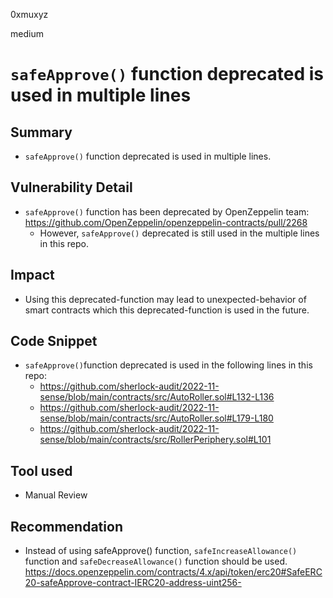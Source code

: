 0xmuxyz

medium

# `safeApprove()` function deprecated is used in multiple lines

## Summary
- `safeApprove()` function deprecated is used in multiple lines.

## Vulnerability Detail
- `safeApprove()` function has been deprecated by OpenZeppelin team: https://github.com/OpenZeppelin/openzeppelin-contracts/pull/2268
   - However, `safeApprove()` deprecated is still used in the multiple lines in this repo.

## Impact
- Using this deprecated-function may lead to unexpected-behavior of smart contracts which this deprecated-function is used in the future.

## Code Snippet
- `safeApprove()`function deprecated is used in the following lines in this repo:
  - https://github.com/sherlock-audit/2022-11-sense/blob/main/contracts/src/AutoRoller.sol#L132-L136
  - https://github.com/sherlock-audit/2022-11-sense/blob/main/contracts/src/AutoRoller.sol#L179-L180
  - https://github.com/sherlock-audit/2022-11-sense/blob/main/contracts/src/RollerPeriphery.sol#L101

## Tool used
- Manual Review

## Recommendation
- Instead of using safeApprove() function, `safeIncreaseAllowance()` function and `safeDecreaseAllowance()` function should be used.
  https://docs.openzeppelin.com/contracts/4.x/api/token/erc20#SafeERC20-safeApprove-contract-IERC20-address-uint256-
